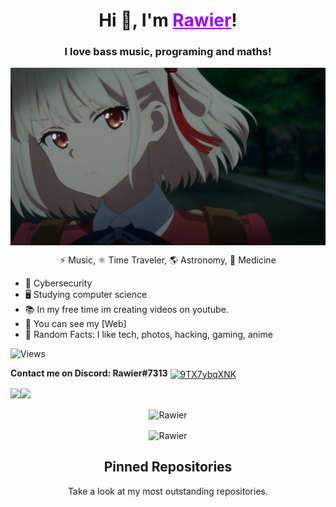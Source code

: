 <h1 align="center">Hi 👋, I'm <a href="https://Rawier.vercel.app" target="blank" style="color:#9800FF;">Rawier</a>!</h1>

<h3 align="center">I love bass music, programing and maths!</h3>
<p align="center"><center><a href="https://www.youtube.com/watch?v=a3HyVt4bDis" target="blank"><img align="center" src="src/julwna.jpg"/></a>

⚡ Music, ⚛️ Time Traveler, 🌎 Astronomy, 🧪 Medicine</center></p>

- 🚀 Cybersecurity
- 🖥️ Studying computer science
- 📚 In my free time im creating videos on youtube.
- 💼 You can see my [Web]
- 🔎 Random Facts: I like tech, photos, hacking, gaming, anime

![Views](https://komarev.com/ghpvc/?username=Rawier&color=blueviolet)

**Contact me on Discord: Rawier#7313** <a href="https://discord.gg/VFg9SSmPFy" target="blank"><img align="center" src="https://raw.githubusercontent.com/rahuldkjain/github-profile-readme-generator/master/src/images/icons/Social/discord.svg" alt="9TX7ybqXNK" height="30" width="40" /></a>

<a href="https://www.twitter.com/Rawierdt" target="_blank" rel="noreferrer"><img
src="https://img.shields.io/twitter/follow/Rawierdt?logo=twitter&style=for-the-badge&color=6366f1&labelColor=1c1917"
/></a><a href="https://www.github.com/Rawierdt" target="_blank" rel="noreferrer"><img
src="https://img.shields.io/github/followers/Rawierdt?logo=github&style=for-the-badge&color=6366f1&labelColor=1c1917" /></a>

<p align="center">
<center><p><img align="center" src="https://github-readme-stats.vercel.app/api/top-langs/?username=Rawierdt&hide=css&layout=compact&locale=en&langs_count=6&count_private=true&theme=omni&hide_border=true" alt="Rawier"/></p>
<p><img align="center" src="https://github-readme-streak-stats.herokuapp.com/?user=rawierdt&theme=omni&hide_border=true" alt="Rawier" /></p></center>


[portfolio]: https://Rawier.vercel.app/es

<h2 align="center">Pinned Repositories</h2>
<p align="center">Take a look at my most outstanding repositories.</p>
